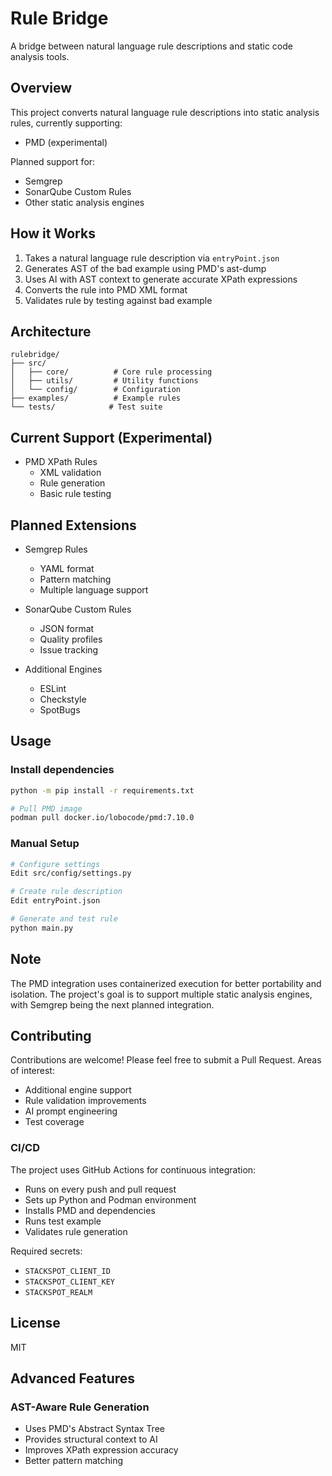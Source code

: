 # Rule Bridge

A bridge between natural language rule descriptions and static code analysis tools.

## Overview

This project converts natural language rule descriptions into static analysis rules, currently supporting:
- PMD (experimental)

Planned support for:
- Semgrep
- SonarQube Custom Rules
- Other static analysis engines

## How it Works

1. Takes a natural language rule description via `entryPoint.json`
2. Generates AST of the bad example using PMD's ast-dump
3. Uses AI with AST context to generate accurate XPath expressions
4. Converts the rule into PMD XML format
5. Validates rule by testing against bad example

## Architecture

```
rulebridge/
├── src/
│   ├── core/          # Core rule processing
│   ├── utils/         # Utility functions
│   └── config/        # Configuration
├── examples/          # Example rules
└── tests/            # Test suite
```

## Current Support (Experimental)

- PMD XPath Rules
  - XML validation
  - Rule generation
  - Basic rule testing

## Planned Extensions

- Semgrep Rules
  - YAML format
  - Pattern matching
  - Multiple language support

- SonarQube Custom Rules
  - JSON format
  - Quality profiles
  - Issue tracking

- Additional Engines
  - ESLint
  - Checkstyle
  - SpotBugs

## Usage

### Install dependencies
```bash
python -m pip install -r requirements.txt

# Pull PMD image
podman pull docker.io/lobocode/pmd:7.10.0
```

### Manual Setup
```bash
# Configure settings
Edit src/config/settings.py

# Create rule description
Edit entryPoint.json

# Generate and test rule
python main.py
```

## Note

The PMD integration uses containerized execution for better portability and isolation. The project's goal is to support multiple static analysis engines, with Semgrep being the next planned integration.

## Contributing

Contributions are welcome! Please feel free to submit a Pull Request. Areas of interest:
- Additional engine support
- Rule validation improvements
- AI prompt engineering
- Test coverage

### CI/CD

The project uses GitHub Actions for continuous integration:

- Runs on every push and pull request
- Sets up Python and Podman environment
- Installs PMD and dependencies
- Runs test example
- Validates rule generation

Required secrets:
- `STACKSPOT_CLIENT_ID`
- `STACKSPOT_CLIENT_KEY`
- `STACKSPOT_REALM`

## License

MIT

## Advanced Features

### AST-Aware Rule Generation
- Uses PMD's Abstract Syntax Tree
- Provides structural context to AI
- Improves XPath expression accuracy
- Better pattern matching